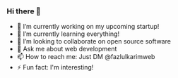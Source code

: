 ### Hi there 👋

- 🔭 I’m currently working on my upcoming startup!
- 🌱 I’m currently learning everything!
- 👯 I’m looking to collaborate on open source software
- 💬 Ask me about web development
- 📫 How to reach me: Just DM @fazlulkarimweb
- ⚡ Fun fact: I'm interesting!

<!--
**fazlulkarimweb/fazlulkarimweb** is a ✨ _special_ ✨ repository because its `README.md` (this file) appears on your GitHub profile.

Here are some ideas to get you started:

- 🔭 I’m currently working on my two startup
- 🌱 I’m currently learning everything!
- 👯 I’m looking to collaborate on open source software
- 💬 Ask me about web development
- 📫 How to reach me: Just DM @fazlulkarimweb
- ⚡ Fun fact: I'm interesting!
-->
